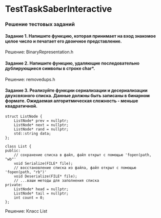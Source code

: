 # TestTaskSaberInteractive
### Решение тестовых заданий

####  Задание 1. Напишите функцию, которая принимает на вход знакомое целое число и печатает его двоичное представление.
Решение: 
BinaryRepresentation.h
#### Задание 2. Напишите функцию, удаляющие последовательно дублирующиеся символы в строке char*.

Решение:
removedups.h

#### Задание 3. Реализуйте функции сериализации и десериализации двухсвязного списка. Данные должны быть записаны в бинарном формате. Ожидаемая алгоритмическая сложность - меньше квадратичной.
```// структуру ListNode модифицировать нельзя
struct ListNode {
    ListNode* prev = nullptr;
    ListNode* next = nullptr;
    ListNode* rand = nullptr;
    std::string data;
};

class List {
public:
    // сохранение списка в файл, файл открыт с помощью 'fopen(path, "wb"'
    void Serialize(FILE* file);  
    // восстановление списка из файла, файл открыт с помощью 'fopen(path, "rb")'
    void Deserialize(FILE* file);
    // ...ваши методы для заполнения списка
private:
    ListNode* head = nullptr;
    ListNode* tail = nullptr;
    int count = 0;
};
```
Решение: 
Класс List
    
